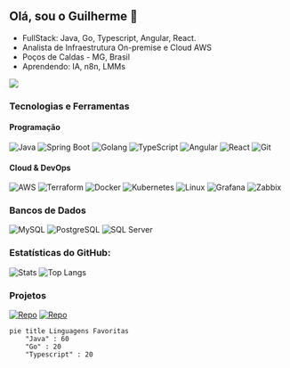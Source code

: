 ## Olá, sou o Guilherme 👋

- FullStack: Java, Go, Typescript, Angular, React.
- Analista de Infraestrutura On-premise e Cloud AWS
- Poços de Caldas - MG, Brasil  
- Aprendendo: IA, n8n, LMMs
<a href="https://linkedin.com/in/guilhermeflauzino">
  <img src="https://img.shields.io/badge/LinkedIn-0077B5?style=for-the-badge&logo=linkedin&logoColor=white">
</a>

### Tecnologias e Ferramentas
#### Programação
![Java](https://img.shields.io/badge/Java-ED8B00?style=for-the-badge&logo=openjdk&logoColor=white)
![Spring Boot](https://img.shields.io/badge/Spring_Boot-6DB33F?style=for-the-badge&logo=spring-boot&logoColor=white)
![Golang](https://img.shields.io/badge/Go-00ADD8?style=for-the-badge&logo=go&logoColor=white)
![TypeScript](https://img.shields.io/badge/TypeScript-3178C6?style=for-the-badge&logo=typescript&logoColor=white)
![Angular](https://img.shields.io/badge/Angular-DD0031?style=for-the-badge&logo=angular&logoColor=white)
![React](https://img.shields.io/badge/React-61DAFB?style=for-the-badge&logo=react&logoColor=black)
![Git](https://img.shields.io/badge/Git-F05032?style=for-the-badge&logo=git&logoColor=white)

#### Cloud & DevOps  
![AWS](https://img.shields.io/badge/AWS-232F3E?style=for-the-badge&logo=amazon-aws&logoColor=white)
![Terraform](https://img.shields.io/badge/Terraform-7B42BC?style=for-the-badge&logo=terraform&logoColor=white)
![Docker](https://img.shields.io/badge/Docker-2496ED?style=for-the-badge&logo=docker&logoColor=white)
![Kubernetes](https://img.shields.io/badge/Kubernetes-326CE5?style=for-the-badge&logo=kubernetes&logoColor=white)
![Linux](https://img.shields.io/badge/Linux-FCC624?style=for-the-badge&logo=linux&logoColor=black)
![Grafana](https://img.shields.io/badge/Grafana-F46800?style=for-the-badge&logo=grafana&logoColor=white)
![Zabbix](https://img.shields.io/badge/Zabbix-D50000?style=for-the-badge&logo=zabbix&logoColor=white)

### Bancos de Dados

![MySQL](https://img.shields.io/badge/MySQL-4479A1?style=for-the-badge&logo=mysql&logoColor=white)
![PostgreSQL](https://img.shields.io/badge/PostgreSQL-4169E1?style=for-the-badge&logo=postgresql&logoColor=white)
![SQL Server](https://img.shields.io/badge/SQL%20Server-CC2927?style=for-the-badge&logo=microsoft-sql-server&logoColor=white)


### **Estatísticas do GitHub:**  
![Stats](https://github-readme-stats.vercel.app/api?username=guiflauzino18&show_icons=true&theme=dracula)
![Top Langs](https://github-readme-stats.vercel.app/api/top-langs/?username=guiflauzino18&layout=compact&theme=dracula)


### Projetos
[![Repo](https://github-readme-stats.vercel.app/api/pin/?username=guiflauzino18&repo=gregorian-api&theme=dracula&description=API+para+agendamento+em+Java+e+Spring+Boot)](https://github.com/guiflauzino18/gregorian-api)
[![Repo](https://github-readme-stats.vercel.app/api/pin/?username=guiflauzino18&repo=AwsS3Actions&theme=dracula)](https://github.com/guiflauzino18/AwsS3Actions)

```mermaid
pie title Linguagens Favoritas
    "Java" : 60
    "Go" : 20
    "Typescript" : 20
```
